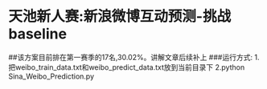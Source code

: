 # 天池新人赛:新浪微博互动预测-挑战baseline
##该方案目前排在第一赛季的17名,30.02%。讲解文章后续补上
###运行方式:
1.把weibo_train_data.txt和weibo_predict_data.txt放到当前目录下
2.python Sina_Weibo_Prediction.py
